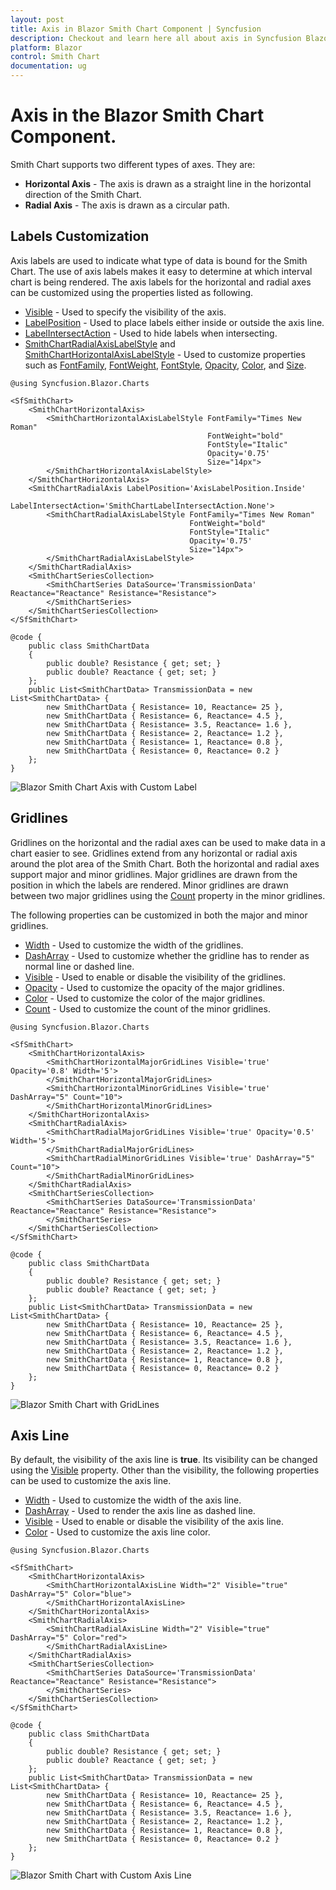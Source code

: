 ```yaml
---
layout: post
title: Axis in Blazor Smith Chart Component | Syncfusion
description: Checkout and learn here all about axis in Syncfusion Blazor Smith Chart component and much more details.
platform: Blazor
control: Smith Chart
documentation: ug
---
```


# Axis in the Blazor Smith Chart Component.

Smith Chart supports two different types of axes. They are:
* **Horizontal Axis** - The axis is drawn as a straight line in the horizontal direction of the Smith Chart.
* **Radial Axis** - The axis is drawn as a circular path.

## Labels Customization

Axis labels are used to indicate what type of data is bound for the Smith Chart. The use of axis labels makes it easy to determine at which interval chart is being rendered. The axis labels for the horizontal and radial axes can be customized using the properties listed as following.

* [Visible](https://help.syncfusion.com/cr/blazor/Syncfusion.Blazor.Charts.SmithChartHorizontalAxis.html#Syncfusion_Blazor_Charts_SmithChartHorizontalAxis_Visible) - Used to specify the visibility of the axis.
* [LabelPosition](https://help.syncfusion.com/cr/blazor/Syncfusion.Blazor.Charts.SmithChartHorizontalAxis.html#Syncfusion_Blazor_Charts_SmithChartHorizontalAxis_LabelPosition) - Used to place labels either inside or outside the axis line.
* [LabelIntersectAction](https://help.syncfusion.com/cr/blazor/Syncfusion.Blazor.Charts.SmithChartHorizontalAxis.html#Syncfusion_Blazor_Charts_SmithChartHorizontalAxis_LabelIntersectAction) - Used to hide labels when intersecting.
* [SmithChartRadialAxisLabelStyle](https://help.syncfusion.com/cr/blazor/Syncfusion.Blazor.Charts.SmithChartRadialAxisLabelStyle.html#properties) and [SmithChartHorizontalAxisLabelStyle](https://help.syncfusion.com/cr/blazor/Syncfusion.Blazor.Charts.SmithChartHorizontalAxisLabelStyle.html) - Used to customize properties such as [FontFamily](https://help.syncfusion.com/cr/blazor/Syncfusion.Blazor.Charts.SmithChartCommonFont.html#Syncfusion_Blazor_Charts_SmithChartCommonFont_FontFamily), [FontWeight](https://help.syncfusion.com/cr/blazor/Syncfusion.Blazor.Charts.SmithChartCommonFont.html#Syncfusion_Blazor_Charts_SmithChartCommonFont_FontWeight), [FontStyle](https://help.syncfusion.com/cr/blazor/Syncfusion.Blazor.Charts.SmithChartCommonFont.html#Syncfusion_Blazor_Charts_SmithChartCommonFont_FontStyle), [Opacity](https://help.syncfusion.com/cr/blazor/Syncfusion.Blazor.Charts.SmithChartCommonFont.html#Syncfusion_Blazor_Charts_SmithChartCommonFont_Opacity), [Color](https://help.syncfusion.com/cr/blazor/Syncfusion.Blazor.Charts.SmithChartCommonFont.html#Syncfusion_Blazor_Charts_SmithChartCommonFont_Color), and [Size](https://help.syncfusion.com/cr/blazor/Syncfusion.Blazor.Charts.SmithChartCommonFont.html#Syncfusion_Blazor_Charts_SmithChartCommonFont_Size).

```cshtml
@using Syncfusion.Blazor.Charts

<SfSmithChart>
    <SmithChartHorizontalAxis>
        <SmithChartHorizontalAxisLabelStyle FontFamily="Times New Roman"
                                            FontWeight="bold"
                                            FontStyle="Italic"
                                            Opacity='0.75'
                                            Size="14px">
        </SmithChartHorizontalAxisLabelStyle>
    </SmithChartHorizontalAxis>
    <SmithChartRadialAxis LabelPosition='AxisLabelPosition.Inside'
                          LabelIntersectAction='SmithChartLabelIntersectAction.None'>
        <SmithChartRadialAxisLabelStyle FontFamily="Times New Roman"
                                        FontWeight="bold"
                                        FontStyle="Italic"
                                        Opacity='0.75'
                                        Size="14px">
        </SmithChartRadialAxisLabelStyle>
    </SmithChartRadialAxis>
    <SmithChartSeriesCollection>
        <SmithChartSeries DataSource='TransmissionData' Reactance="Reactance" Resistance="Resistance">
        </SmithChartSeries>
    </SmithChartSeriesCollection>
</SfSmithChart>

@code {
    public class SmithChartData
    {
        public double? Resistance { get; set; }
        public double? Reactance { get; set; }
    };
    public List<SmithChartData> TransmissionData = new List<SmithChartData> {
        new SmithChartData { Resistance= 10, Reactance= 25 },
        new SmithChartData { Resistance= 6, Reactance= 4.5 },
        new SmithChartData { Resistance= 3.5, Reactance= 1.6 },
        new SmithChartData { Resistance= 2, Reactance= 1.2 },
        new SmithChartData { Resistance= 1, Reactance= 0.8 },
        new SmithChartData { Resistance= 0, Reactance= 0.2 }
    };
}
```

![Blazor Smith Chart Axis with Custom Label](./images/Axis/blazor-smith-chart-axis-with-custom-label.png)

## Gridlines

Gridlines on the horizontal and the radial axes can be used to make data in a chart easier to see. Gridlines extend from any horizontal or radial axis around the plot area of the Smith Chart. Both the horizontal and radial axes support major and minor gridlines. Major gridlines are drawn from the position in which the labels are rendered. Minor gridlines are drawn between two major gridlines using the [Count](https://help.syncfusion.com/cr/blazor/Syncfusion.Blazor.Charts.SmithChartHorizontalMinorGridLines.html#Syncfusion_Blazor_Charts_SmithChartHorizontalMinorGridLines_Count) property in the minor gridlines.

The following properties can be customized in both the major and minor gridlines.

* [Width](https://help.syncfusion.com/cr/blazor/Syncfusion.Blazor.Charts.SmithChartHorizontalMinorGridLines.html#Syncfusion_Blazor_Charts_SmithChartHorizontalMinorGridLines_Width) - Used to customize the width of the gridlines.
* [DashArray](https://help.syncfusion.com/cr/blazor/Syncfusion.Blazor.Charts.SmithChartMinorGridLines.html#Syncfusion_Blazor_Charts_SmithChartMinorGridLines_DashArray) - Used to customize whether the gridline has to render as normal line or dashed line.
* [Visible](https://help.syncfusion.com/cr/blazor/Syncfusion.Blazor.Charts.SmithChartHorizontalMinorGridLines.html#Syncfusion_Blazor_Charts_SmithChartHorizontalMinorGridLines_Visible) - Used to enable or disable the visibility of the gridlines.
* [Opacity](https://help.syncfusion.com/cr/blazor/Syncfusion.Blazor.Charts.SmithChartHorizontalMajorGridLines.html#Syncfusion_Blazor_Charts_SmithChartHorizontalMajorGridLines_Opacity) - Used to customize the opacity of the major gridlines.
* [Color](https://help.syncfusion.com/cr/blazor/Syncfusion.Blazor.Charts.SmithChartMajorGridLines.html#Syncfusion_Blazor_Charts_SmithChartMajorGridLines_Color) - Used to customize the color of the major gridlines.
* [Count](https://help.syncfusion.com/cr/blazor/Syncfusion.Blazor.Charts.SmithChartHorizontalMinorGridLines.html#Syncfusion_Blazor_Charts_SmithChartHorizontalMinorGridLines_Count) - Used to customize the count of the minor gridlines.

```cshtml
@using Syncfusion.Blazor.Charts

<SfSmithChart>
    <SmithChartHorizontalAxis>
        <SmithChartHorizontalMajorGridLines Visible='true' Opacity='0.8' Width='5'>
        </SmithChartHorizontalMajorGridLines>
        <SmithChartHorizontalMinorGridLines Visible='true' DashArray="5" Count="10">
        </SmithChartHorizontalMinorGridLines>
    </SmithChartHorizontalAxis>
    <SmithChartRadialAxis>
        <SmithChartRadialMajorGridLines Visible='true' Opacity='0.5' Width='5'>
        </SmithChartRadialMajorGridLines>
        <SmithChartRadialMinorGridLines Visible='true' DashArray="5" Count="10">
        </SmithChartRadialMinorGridLines>
    </SmithChartRadialAxis>
    <SmithChartSeriesCollection>
        <SmithChartSeries DataSource='TransmissionData' Reactance="Reactance" Resistance="Resistance">
        </SmithChartSeries>
    </SmithChartSeriesCollection>
</SfSmithChart>

@code {
    public class SmithChartData
    {
        public double? Resistance { get; set; }
        public double? Reactance { get; set; }
    };
    public List<SmithChartData> TransmissionData = new List<SmithChartData> {
        new SmithChartData { Resistance= 10, Reactance= 25 },
        new SmithChartData { Resistance= 6, Reactance= 4.5 },
        new SmithChartData { Resistance= 3.5, Reactance= 1.6 },
        new SmithChartData { Resistance= 2, Reactance= 1.2 },
        new SmithChartData { Resistance= 1, Reactance= 0.8 },
        new SmithChartData { Resistance= 0, Reactance= 0.2 }
    };
}
```

![Blazor Smith Chart with GridLines](./images/Axis/blazor-smith-chart-with-gridlines.png)

## Axis Line

By default, the visibility of the axis line is **true**. Its visibility can be changed using the [Visible](https://help.syncfusion.com/cr/blazor/Syncfusion.Blazor.Charts.SmithChartHorizontalAxisLine.html#Syncfusion_Blazor_Charts_SmithChartHorizontalAxisLine_Visible) property. Other than the visibility, the following properties can be used to customize the axis line.

* [Width](https://help.syncfusion.com/cr/blazor/Syncfusion.Blazor.Charts.SmithChartAxisLine.html#Syncfusion_Blazor_Charts_SmithChartAxisLine_Width) - Used to customize the width of the axis line.
* [DashArray](https://help.syncfusion.com/cr/blazor/Syncfusion.Blazor.Charts.SmithChartAxisLine.html#Syncfusion_Blazor_Charts_SmithChartAxisLine_DashArray) - Used to render the axis line as dashed line.
* [Visible](https://help.syncfusion.com/cr/blazor/Syncfusion.Blazor.Charts.SmithChartHorizontalAxisLine.html#Syncfusion_Blazor_Charts_SmithChartHorizontalAxisLine_Visible) - Used to enable or disable the visibility of the axis line.
* [Color](https://help.syncfusion.com/cr/blazor/Syncfusion.Blazor.Charts.SmithChartAxisLine.html#Syncfusion_Blazor_Charts_SmithChartAxisLine_Color) - Used to customize the axis line color.

```cshtml
@using Syncfusion.Blazor.Charts

<SfSmithChart>
    <SmithChartHorizontalAxis>
        <SmithChartHorizontalAxisLine Width="2" Visible="true" DashArray="5" Color="blue">
        </SmithChartHorizontalAxisLine>
    </SmithChartHorizontalAxis>
    <SmithChartRadialAxis>
        <SmithChartRadialAxisLine Width="2" Visible="true" DashArray="5" Color="red">
        </SmithChartRadialAxisLine>
    </SmithChartRadialAxis>
    <SmithChartSeriesCollection>
        <SmithChartSeries DataSource='TransmissionData' Reactance="Reactance" Resistance="Resistance">
        </SmithChartSeries>
    </SmithChartSeriesCollection>
</SfSmithChart>

@code {
    public class SmithChartData
    {
        public double? Resistance { get; set; }
        public double? Reactance { get; set; }
    };
    public List<SmithChartData> TransmissionData = new List<SmithChartData> {
        new SmithChartData { Resistance= 10, Reactance= 25 },
        new SmithChartData { Resistance= 6, Reactance= 4.5 },
        new SmithChartData { Resistance= 3.5, Reactance= 1.6 },
        new SmithChartData { Resistance= 2, Reactance= 1.2 },
        new SmithChartData { Resistance= 1, Reactance= 0.8 },
        new SmithChartData { Resistance= 0, Reactance= 0.2 }
    };
}
```

![Blazor Smith Chart with Custom Axis Line](./images/Axis/blazor-smith-chart-custom-axis-line.png)